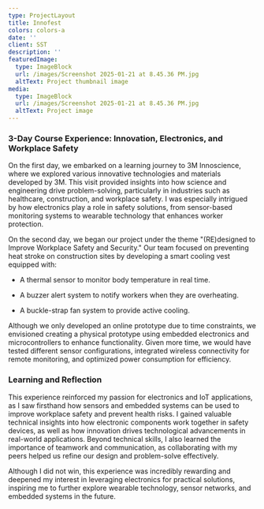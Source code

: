 ```yaml
---
type: ProjectLayout
title: Innofest
colors: colors-a
date: ''
client: SST
description: ''
featuredImage:
  type: ImageBlock
  url: /images/Screenshot 2025-01-21 at 8.45.36 PM.jpg
  altText: Project thumbnail image
media:
  type: ImageBlock
  url: /images/Screenshot 2025-01-21 at 8.45.36 PM.jpg
  altText: Project image
---
```

### 3-Day Course Experience: Innovation, Electronics, and Workplace Safety

On the first day, we embarked on a learning journey to 3M Innoscience, where we explored various innovative technologies and materials developed by 3M. This visit provided insights into how science and engineering drive problem-solving, particularly in industries such as healthcare, construction, and workplace safety. I was especially intrigued by how electronics play a role in safety solutions, from sensor-based monitoring systems to wearable technology that enhances worker protection.

On the second day, we began our project under the theme "(RE)designed to Improve Workplace Safety and Security." Our team focused on preventing heat stroke on construction sites by developing a smart cooling vest equipped with:

*   A thermal sensor to monitor body temperature in real time.

*   A buzzer alert system to notify workers when they are overheating.

*   A buckle-strap fan system to provide active cooling.

Although we only developed an online prototype due to time constraints, we envisioned creating a physical prototype using embedded electronics and microcontrollers to enhance functionality. Given more time, we would have tested different sensor configurations, integrated wireless connectivity for remote monitoring, and optimized power consumption for efficiency.

### Learning and Reflection

This experience reinforced my passion for electronics and IoT applications, as I saw firsthand how sensors and embedded systems can be used to improve workplace safety and prevent health risks. I gained valuable technical insights into how electronic components work together in safety devices, as well as how innovation drives technological advancements in real-world applications. Beyond technical skills, I also learned the importance of teamwork and communication, as collaborating with my peers helped us refine our design and problem-solve effectively.

Although I did not win, this experience was incredibly rewarding and deepened my interest in leveraging electronics for practical solutions, inspiring me to further explore wearable technology, sensor networks, and embedded systems in the future.
